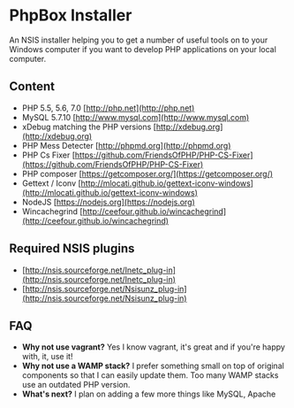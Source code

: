 # PhpBox Installer

An NSIS installer helping you to get a number of useful tools on to your Windows computer if you want to develop PHP applications on your local computer.

## Content

* PHP 5.5, 5.6, 7.0 [http://php.net](http://php.net)
* MySQL 5.7.10 [http://www.mysql.com](http://www.mysql.com)
* xDebug matching the PHP versions [http://xdebug.org](http://xdebug.org)
* PHP Mess Detecter [http://phpmd.org](http://phpmd.org)
* PHP Cs Fixer [https://github.com/FriendsOfPHP/PHP-CS-Fixer](https://github.com/FriendsOfPHP/PHP-CS-Fixer)
* PHP composer [https://getcomposer.org/](https://getcomposer.org/)
* Gettext / Iconv [http://mlocati.github.io/gettext-iconv-windows](http://mlocati.github.io/gettext-iconv-windows)
* NodeJS [https://nodejs.org](https://nodejs.org)
* Wincachegrind [http://ceefour.github.io/wincachegrind](http://ceefour.github.io/wincachegrind)

## Required NSIS plugins

* [http://nsis.sourceforge.net/Inetc_plug-in](http://nsis.sourceforge.net/Inetc_plug-in)
* [http://nsis.sourceforge.net/Nsisunz_plug-in](http://nsis.sourceforge.net/Nsisunz_plug-in)

## FAQ

* **Why not use vagrant?** Yes I know vagrant, it's great and if you're happy with, it, use it!
* **Why not use a WAMP stack?** I prefer something small on top of original components so that I can easily update them. Too many WAMP stacks use an outdated PHP version.
* **What's next?** I plan on adding a few more things like MySQL, Apache
